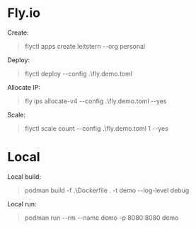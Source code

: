 # Fly.io

Create:
> flyctl apps create leitstern --org personal

Deploy:
> flyctl deploy --config .\fly.demo.toml

Allocate IP:
> fly ips allocate-v4 --config .\fly.demo.toml --yes

Scale:
> flyctl scale count --config .\fly.demo.toml 1 --yes

# Local 

Local build:
> podman build -f .\Dockerfile . -t demo --log-level debug

Local run: 
> podman run --rm --name demo -p 8080:8080 demo
